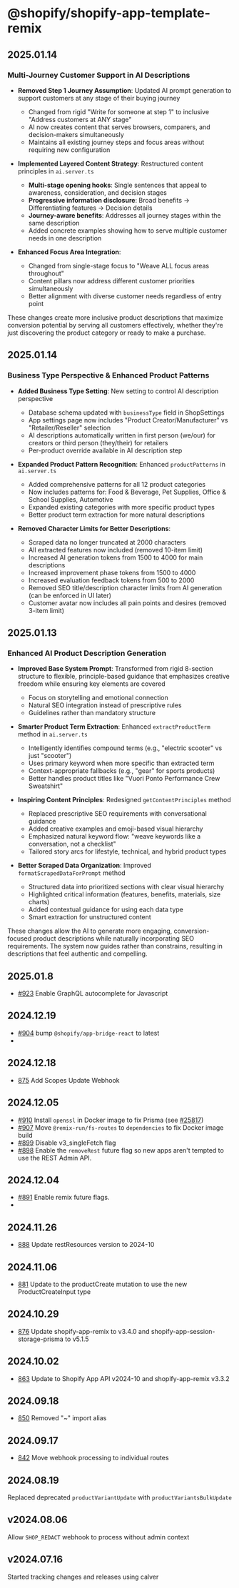 # @shopify/shopify-app-template-remix


## 2025.01.14

### Multi-Journey Customer Support in AI Descriptions

- **Removed Step 1 Journey Assumption**: Updated AI prompt generation to support customers at any stage of their buying journey
  - Changed from rigid "Write for someone at step 1" to inclusive "Address customers at ANY stage"
  - AI now creates content that serves browsers, comparers, and decision-makers simultaneously
  - Maintains all existing journey steps and focus areas without requiring new configuration

- **Implemented Layered Content Strategy**: Restructured content principles in `ai.server.ts`
  - **Multi-stage opening hooks**: Single sentences that appeal to awareness, consideration, and decision stages
  - **Progressive information disclosure**: Broad benefits → Differentiating features → Decision details
  - **Journey-aware benefits**: Addresses all journey stages within the same description
  - Added concrete examples showing how to serve multiple customer needs in one description

- **Enhanced Focus Area Integration**: 
  - Changed from single-stage focus to "Weave ALL focus areas throughout"
  - Content pillars now address different customer priorities simultaneously
  - Better alignment with diverse customer needs regardless of entry point

These changes create more inclusive product descriptions that maximize conversion potential by serving all customers effectively, whether they're just discovering the product category or ready to make a purchase.

## 2025.01.14

### Business Type Perspective & Enhanced Product Patterns

- **Added Business Type Setting**: New setting to control AI description perspective
  - Database schema updated with `businessType` field in ShopSettings
  - App settings page now includes "Product Creator/Manufacturer" vs "Retailer/Reseller" selection
  - AI descriptions automatically written in first person (we/our) for creators or third person (they/their) for retailers
  - Per-product override available in AI description step

- **Expanded Product Pattern Recognition**: Enhanced `productPatterns` in `ai.server.ts`
  - Added comprehensive patterns for all 12 product categories
  - Now includes patterns for: Food & Beverage, Pet Supplies, Office & School Supplies, Automotive
  - Expanded existing categories with more specific product types
  - Better product term extraction for more natural descriptions

- **Removed Character Limits for Better Descriptions**:
  - Scraped data no longer truncated at 2000 characters
  - All extracted features now included (removed 10-item limit)
  - Increased AI generation tokens from 1500 to 4000 for main descriptions
  - Increased improvement phase tokens from 1500 to 4000
  - Increased evaluation feedback tokens from 500 to 2000
  - Removed SEO title/description character limits from AI generation (can be enforced in UI later)
  - Customer avatar now includes all pain points and desires (removed 3-item limit)

## 2025.01.13

### Enhanced AI Product Description Generation

- **Improved Base System Prompt**: Transformed from rigid 8-section structure to flexible, principle-based guidance that emphasizes creative freedom while ensuring key elements are covered
  - Focus on storytelling and emotional connection
  - Natural SEO integration instead of prescriptive rules
  - Guidelines rather than mandatory structure

- **Smarter Product Term Extraction**: Enhanced `extractProductTerm` method in `ai.server.ts`
  - Intelligently identifies compound terms (e.g., "electric scooter" vs just "scooter")
  - Uses primary keyword when more specific than extracted term
  - Context-appropriate fallbacks (e.g., "gear" for sports products)
  - Better handles product titles like "Vuori Ponto Performance Crew Sweatshirt"

- **Inspiring Content Principles**: Redesigned `getContentPrinciples` method
  - Replaced prescriptive SEO requirements with conversational guidance
  - Added creative examples and emoji-based visual hierarchy
  - Emphasized natural keyword flow: "weave keywords like a conversation, not a checklist"
  - Tailored story arcs for lifestyle, technical, and hybrid product types

- **Better Scraped Data Organization**: Improved `formatScrapedDataForPrompt` method
  - Structured data into prioritized sections with clear visual hierarchy
  - Highlighted critical information (features, benefits, materials, size charts)
  - Added contextual guidance for using each data type
  - Smart extraction for unstructured content

These changes allow the AI to generate more engaging, conversion-focused product descriptions while naturally incorporating SEO requirements. The system now guides rather than constrains, resulting in descriptions that feel authentic and compelling.

## 2025.01.8

- [#923](https://github.com/Shopify/shopify-app-template-remix/pull/923) Enable GraphQL autocomplete for Javascript

## 2024.12.19

- [#904](https://github.com/Shopify/shopify-app-template-remix/pull/904) bump `@shopify/app-bridge-react` to latest
- 
## 2024.12.18

- [875](https://github.com/Shopify/shopify-app-template-remix/pull/875) Add Scopes Update Webhook
## 2024.12.05

- [#910](https://github.com/Shopify/shopify-app-template-remix/pull/910) Install `openssl` in Docker image to fix Prisma (see [#25817](https://github.com/prisma/prisma/issues/25817#issuecomment-2538544254))
- [#907](https://github.com/Shopify/shopify-app-template-remix/pull/907) Move `@remix-run/fs-routes` to `dependencies` to fix Docker image build
- [#899](https://github.com/Shopify/shopify-app-template-remix/pull/899) Disable v3_singleFetch flag
- [#898](https://github.com/Shopify/shopify-app-template-remix/pull/898) Enable the `removeRest` future flag so new apps aren't tempted to use the REST Admin API.

## 2024.12.04

- [#891](https://github.com/Shopify/shopify-app-template-remix/pull/891) Enable remix future flags.
-

## 2024.11.26
- [888](https://github.com/Shopify/shopify-app-template-remix/pull/888) Update restResources version to 2024-10

## 2024.11.06

- [881](https://github.com/Shopify/shopify-app-template-remix/pull/881) Update to the productCreate mutation to use the new ProductCreateInput type

## 2024.10.29

- [876](https://github.com/Shopify/shopify-app-template-remix/pull/876) Update shopify-app-remix to v3.4.0 and shopify-app-session-storage-prisma to v5.1.5

## 2024.10.02

- [863](https://github.com/Shopify/shopify-app-template-remix/pull/863) Update to Shopify App API v2024-10 and shopify-app-remix v3.3.2

## 2024.09.18

- [850](https://github.com/Shopify/shopify-app-template-remix/pull/850) Removed "~" import alias

## 2024.09.17

- [842](https://github.com/Shopify/shopify-app-template-remix/pull/842) Move webhook processing to individual routes

## 2024.08.19

Replaced deprecated `productVariantUpdate` with `productVariantsBulkUpdate`

## v2024.08.06

Allow `SHOP_REDACT` webhook to process without admin context

## v2024.07.16

Started tracking changes and releases using calver
